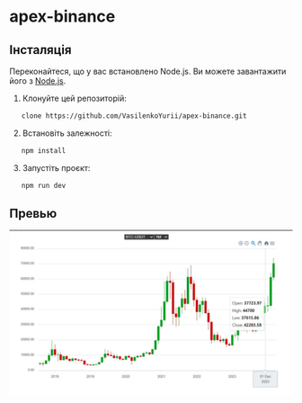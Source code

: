 # apex-binance

## Інсталяція

Переконайтеся, що у вас встановлено Node.js. Ви можете завантажити його з [Node.js](https://nodejs.org/).

1. Клонуйте цей репозиторій:

```bash
   clone https://github.com/VasilenkoYurii/apex-binance.git
```

2. Встановіть залежності:

```bash
   npm install
```

3. Запустіть проєкт:

```bash
   npm run dev
```

## Превью

![Головний екран](./public/Screenshot.jpg)
